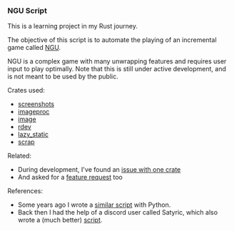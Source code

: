 ### NGU Script
This is a learning project in my Rust journey. 

The objective of this script is to automate the playing of an incremental game called [NGU](https://store.steampowered.com/app/1147690/NGU_IDLE/).

NGU is a complex game with many unwrapping features and requires user input to play optimally. 
Note that this is still under active development, and is not meant to be used by the public.

Crates used:
* [screenshots](https://crates.io/crates/screenshots)
* [imageproc](https://crates.io/crates/imageproc)
* [image](https://crates.io/crates/image)
* [rdev](https://crates.io/crates/rdev)
* [lazy_static](https://crates.io/crates/lazy_static)
* [scrap](https://crates.io/crates/scrap)

Related:
- During development, I've found an [issue with one crate](https://github.com/nashaofu/display-info/issues/1)
- And asked for a [feature request](https://github.com/nashaofu/screenshots-rs/issues/6) too


References:
- Some years ago I wrote a [similar script](https://github.com/mdacach/ngu_script_python) with Python.
- Back then I had the help of a discord user called Satyric, which also wrote a (much better) [script](https://github.com/kujan/NGU-scripts).
